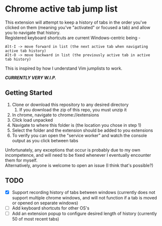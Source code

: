 # Chrome active tab jump list
This extension will attempt to keep a history of tabs in the order you've clicked on them (meaning you've "activated" or focused a tab) and allow you to navigate that history.  
Registered keyboard shortcuts are current Windows-centric being -  
```
Alt-I -> move forward in list (the next active tab when navigating active tab history)
Alt-O -> move backward in list (the previously active tab in active tab history)
```

This is inspired by how I understand Vim jumplists to work.

***CURRENTLY VERY W.I.P.***

## Getting Started
1. Clone or download this repository to any desired directory
    1. If you download the zip of this repo, you must unzip it
2. In chrome, navigate to chrome://extensions
3. Click load unpacked
4. Navigate to where this folder is (the location you chose in step 1)
5. Select the folder and the extension should be added to you extensions
6. To verify you can open the "service worker" and watch the console output as you click between tabs

Unfortunately, any exceptions that occur is probably due to my own incompetence, and will need to be fixed whenever I eventually encounter them for myself.  
Alternatively, anyone is welcome to open an issue (I think that's possible?)

## TODO
- [x] Support recording history of tabs between windows (currently does not support multiple chrome windows, and will not function if a tab is moved or opened on separate windows)
- [ ] Add keyboard shortcuts for other OS's
- [ ] Add an extension popup to configure desired length of history (currently 50 of most recent tabs)
